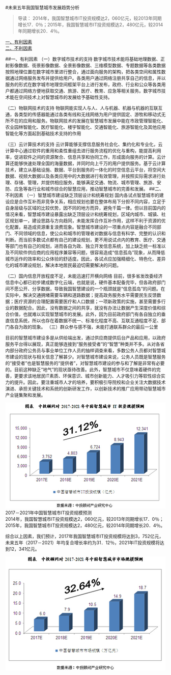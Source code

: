 #未来五年我国智慧城市发展趋势分析
>导读： 2014年，我国智慧城市IT投资规模达2，060亿元，较2013年同期增长17．0％；2015年，我国智慧城市IT投资规模达2，480亿元，较2014年同期增长20．4％。

[一、有利因素](#1)  
[二、不利因素](#2)

##<span id="1">一、有利因素</span>
（一）数字城市技术的支持
数字城市技术能将基础地理数据、正射影像数据、街景影像数据、全景影像数据、三维模型数据、专题数据等各类数据按照地理位置在数字城市里进行整合，通过面向服务的架构，把各类空间和属性数据通过网络服务发布并提供给用户。各类用户通过网络注册共享自己的信息，并以服务的形式在数字城市地理空间框架平台上进行发布，政府、行业和公众等各类用户都通过网络方便地获取交通、旅游、医疗、教育、应急等相关服务。数字城市技术能在空间技术上对智慧城市的发展给予基础性支持。


（二）物联网技术的支持
物联网能实现人与人、人与机器、机器与机器的互联互通，各类型的传感器能通过各类有线和无线网络为用户提供固定、游牧和移动式无所不在的应用和服务。物联网技术的发展在智慧城市发展中能在市政管理智能化、农业园林智能化、医疗智能化、楼宇智能化、交通智能化、旅游智能化及其他应用智能化等方面起到基础技术支持的作用


（三）云计算技术的支持
云计算能够支撑信息服务社会化、集约化和专业化，云计算中心通过软件的重用和柔性重组去进行服务流程的优化与重构，能提高利用率，促进软件之间的资源聚合、信息共享和协同工作，形成面向服务的计算。云计算还能够快速处理全国的海量数据，并同时向上千万的用户提供服务。基于云计算技术，建立从基础设施、数据、平台到服务的一体化的时空信息云平台，将空间大数据、视频大数据以及各类应用中的大数据进行有效管理，并按照实际需求进行处理、存储、管理，并提供相应服务，能够满足交通、物流、城市管理、旅游、安防、应急等各行业和城市综合的智慧应用，推动智慧城市的完善和发展。
##<span id="2">二、不利因素</span>
（一）智慧城市建设缺乏顶层设计和统筹规划
国内各试点智慧城市的建设应是合作互补而非竞争关系，相应规划也要在整体布局下分担不同内容，立足于自身层级与区域的比较优势，因不同的地方而异，避免千篇一律。但以目前国内的情况来看，智慧城市建设暴露出缺乏顶层设计和统筹规划，区域内城市、城镇、社区规划单一，建设思路与方向趋同，未能发挥合作互补作用，这样不利于资源的优化配置，易造成资源重复浪费现象。智慧城市建设的一项重点内容是融合不同部门、不同领域的信息，使公众和城市的管理者对数据与信息有科学、完整的认识和判断。而当前多数试点都有自己的建设规划，更不用说试点内的教育、医疗、交通等部门也有自己的规划，进而各自为政、独立开发信息系统，加上缺乏统一标准以及不同软件供应商的应用程序兼容等问题，很容易造成“信息孤岛”现象，从而降低城市运作的效率和公众体验的舒适度。因此，各试点应加强精细化、特色化、差异化的城市建设规划，解决本地居民最迫切需要解决的问题。


（二）国内信息开放程度不足，未能迅速打开横向网络
目前，很多省发改委经济信息中心都已初步建成数字化云端，也就是说，硬件基本配备完毕，但各政府部门间不愿公开、分享数据，导致我国智慧建设的一个瓶颈就是“信息孤岛”的问题。在实际中，解决交通拥堵需要车辆和道路数据；提高政务服务水平需要民生反馈数据；医疗资源的合理配置需要医疗和人口数据；一项新政策的实施，甚至需要多行业的数据配合。因此，没有数据之间的共享，就没有办法让数据产生深度价值和综合价值，也就难以实现智慧城市的发展。此外，因为目前政府部门有各自独立的垂直信息系统，所以也存在着数据不统一、标准化程度不高、互联互通程度不足、部门各自为政的现象。
（三）群众参与感不强，未能打通联系群众的最后一公里


目前的智慧城市建设多是从供给端出发，通过供应商提供后台产品和应用，以政府服务平台得以展现，真正能够连接到“服务接受者”的“智慧”种类并不多。从对各省内部分政府公务员与事业单位工作人员的抽样调查来看，多数公务人员都对智慧城市建设的现状与相关信息了解甚少。对智慧城市建设来说，公务人员既是智慧服务的“接受者”也是智慧服务的“提供者”，对智慧城市建设的参与和了解是非常有必要的。目前这种缺乏“地气”的现状亟待改善。此外，智慧城市不仅意味着硬件的完善，更要求该地居民IT素质、环保意识、城市创新能力、人才吸引力等软性综合实力的提升。因此，要注重城市人才的培养，要积极引导院校和企业关注大数据技术演进、承担关键技术和系统的创新研发工作，以创新技术的推广应用带动智慧城市产业链集聚和发展。

![](./images/1484547940817058111.jpg)  
2017－2021年中国智慧城市IT投资规模预测  
2014年，我国智慧城市IT投资规模达2，060亿元，较2013年同期增长17．0％；2015年，我国智慧城市IT投资规模达2，480亿元，较2014年同期增长20．4％。


综合以上因素，我们预计，2017年我国智慧城市IT投资规模将达到3，752亿元，未来五年（2017－2021）年均复合增长率约为31．12％，2021年IT投资规模将达到12，341亿元。

![](./images/1484547940895002030.jpg)
